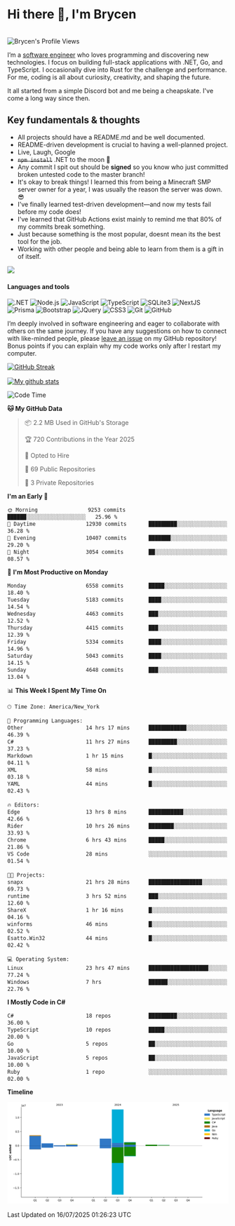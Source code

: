 # Hi there 👋, I'm Brycen

<br>
<img src="https://komarev.com/ghpvc/?username=BrycensRanch" alt="Brycen's Profile Views" />

I’m a [software engineer](https://en.wikipedia.org/wiki/Software_engineering) who loves programming and discovering new technologies. I focus on building full-stack applications with .NET, Go, and TypeScript. I occasionally dive into Rust for the challenge and performance. For me, coding is all about curiosity, creativity, and shaping the future.

It all started from a simple Discord bot and me being a cheapskate. I've come a long way since then.

## Key fundamentals & thoughts

- All projects should have a README.md and be well documented.
- README-driven development is crucial to having a well-planned project.
- Live, Laugh, Google
- ~~`npm install`~~ .NET to the moon 🚀
- Any commit I spit out should be **signed** so you know who just committed broken untested code to the master branch!
- It's okay to break things! I learned this from being a Minecraft SMP server owner for a year, I was usually the reason the server was down. 😎
- I've finally learned test-driven development—and now my tests fail before my code does!
- I've learned that GitHub Actions exist mainly to remind me that 80% of my commits break something.
- Just because something is the most popular, doesnt mean its the best tool for the job.
- Working with other people and being able to learn from them is a gift in of itself.

<img src="https://res.cloudinary.com/practicaldev/image/fetch/s--OoBLh7-Q--/c_limit%2Cf_auto%2Cfl_progressive%2Cq_auto%2Cw_880/https://cdn-images-1.medium.com/max/1614/1%2A8BlqJ8lNVZzuRjAg1mZ50w.png" height="400"/>

<h4>Languages and tools</h4>
<p>
  <img src="https://img.shields.io/badge/.NET-%23512BD4.svg?&style=for-the-badge&logo=dotnet&logoColor=white" alt=".NET" />
  <img src="https://img.shields.io/badge/node.js%20-%2343853D.svg?&style=for-the-badge&logo=node.js&logoColor=white" alt="Node.js" />
  <img src="https://img.shields.io/badge/javascript%20-%23323330.svg?&style=for-the-badge&logo=javascript&logoColor=%23F7DF1E" alt="JavaScript" />
  <img src="https://img.shields.io/badge/typescript%20-%23323330.svg?&style=for-the-badge&logo=typescript&logoColor=#3467eb" alt="TypeScript" />
  <img src="https://img.shields.io/badge/sqlite3%20-%23323330.svg?&style=for-the-badge&logo=sqlite&logoColor=#3467eb" alt="SQLite3" />
  <img src="https://img.shields.io/badge/Next.JS%20-%23323330.svg?&style=for-the-badge&logo=next.js&logoColor=#3467eb" alt="NextJS" />
  <img src="https://img.shields.io/badge/Prisma%20-%23323330.svg?&style=for-the-badge&logo=prisma&logoColor=#3467eb" alt="Prisma" />
  <img src="https://img.shields.io/badge/bootstrap%20-%23323330.svg?&style=for-the-badge&logo=bootstrap" alt="Bootstrap" />
  <img src="https://img.shields.io/badge/jquery%20-%23323330.svg?&style=for-the-badge&logo=jquery" alt="JQuery" />
  <img src="https://img.shields.io/badge/css3%20-%23323330.svg?&style=for-the-badge&logo=css3" alt="CSS3" />
  <img src="https://img.shields.io/badge/git%20-%23323330.svg?&style=for-the-badge&logo=git" alt="Git" />
  <img src="https://img.shields.io/badge/github%20-%23323330.svg?&style=for-the-badge&logo=github" alt="GitHub" />
</p>

I’m deeply involved in software engineering and eager to collaborate with others on the same journey. If you have any suggestions on how to connect with like-minded people, please [leave an issue](https://github.com/BrycensRanch/BrycensRanch/issues/new) on my GitHub repository! Bonus points if you can explain why my code works only after I restart my computer. 

<p><a href="https://git.io/streak-stats"><img src=https://github-readme-streak-stats-eight.vercel.app?user=BrycensRanch&amp;theme=dark&amp;hide_border=true&fire=EB5454&amp;ring=0CEB19" alt="GitHub Streak"></a></p>

<a href="https://github.com/anuraghazra/github-readme-stats">
  <img align="center" src="https://github-readme-stats.anuraghazra1.vercel.app/api?username=BrycensRanch&show_icons=true&line_height=27&include_all_commits=true" alt="My github stats" />
</a>

<!--START_SECTION:waka-->
![Code Time](http://img.shields.io/badge/Code%20Time-2%2C391%20hrs%2013%20mins-blue)

**🐱 My GitHub Data** 

> 📦 2.2 MB Used in GitHub's Storage 
 > 
> 🏆 720 Contributions in the Year 2025
 > 
> 💼 Opted to Hire
 > 
> 📜 69 Public Repositories 
 > 
> 🔑 3 Private Repositories 
 > 
**I'm an Early 🐤** 

```text
🌞 Morning                9253 commits        ██████░░░░░░░░░░░░░░░░░░░   25.96 % 
🌆 Daytime                12930 commits       █████████░░░░░░░░░░░░░░░░   36.28 % 
🌃 Evening                10407 commits       ███████░░░░░░░░░░░░░░░░░░   29.20 % 
🌙 Night                  3054 commits        ██░░░░░░░░░░░░░░░░░░░░░░░   08.57 % 
```
📅 **I'm Most Productive on Monday** 

```text
Monday                   6558 commits        █████░░░░░░░░░░░░░░░░░░░░   18.40 % 
Tuesday                  5183 commits        ████░░░░░░░░░░░░░░░░░░░░░   14.54 % 
Wednesday                4463 commits        ███░░░░░░░░░░░░░░░░░░░░░░   12.52 % 
Thursday                 4415 commits        ███░░░░░░░░░░░░░░░░░░░░░░   12.39 % 
Friday                   5334 commits        ████░░░░░░░░░░░░░░░░░░░░░   14.96 % 
Saturday                 5043 commits        ████░░░░░░░░░░░░░░░░░░░░░   14.15 % 
Sunday                   4648 commits        ███░░░░░░░░░░░░░░░░░░░░░░   13.04 % 
```


📊 **This Week I Spent My Time On** 

```text
🕑︎ Time Zone: America/New_York

💬 Programming Languages: 
Other                    14 hrs 17 mins      ████████████░░░░░░░░░░░░░   46.39 % 
C#                       11 hrs 27 mins      █████████░░░░░░░░░░░░░░░░   37.23 % 
Markdown                 1 hr 15 mins        █░░░░░░░░░░░░░░░░░░░░░░░░   04.11 % 
XML                      58 mins             █░░░░░░░░░░░░░░░░░░░░░░░░   03.18 % 
YAML                     44 mins             █░░░░░░░░░░░░░░░░░░░░░░░░   02.43 % 

🔥 Editors: 
Edge                     13 hrs 8 mins       ███████████░░░░░░░░░░░░░░   42.66 % 
Rider                    10 hrs 26 mins      ████████░░░░░░░░░░░░░░░░░   33.93 % 
Chrome                   6 hrs 43 mins       █████░░░░░░░░░░░░░░░░░░░░   21.86 % 
VS Code                  28 mins             ░░░░░░░░░░░░░░░░░░░░░░░░░   01.54 % 

🐱‍💻 Projects: 
snapx                    21 hrs 28 mins      █████████████████░░░░░░░░   69.73 % 
runtime                  3 hrs 52 mins       ███░░░░░░░░░░░░░░░░░░░░░░   12.60 % 
ShareX                   1 hr 16 mins        █░░░░░░░░░░░░░░░░░░░░░░░░   04.16 % 
winforms                 46 mins             █░░░░░░░░░░░░░░░░░░░░░░░░   02.52 % 
Esatto.Win32             44 mins             █░░░░░░░░░░░░░░░░░░░░░░░░   02.42 % 

💻 Operating System: 
Linux                    23 hrs 47 mins      ███████████████████░░░░░░   77.24 % 
Windows                  7 hrs               ██████░░░░░░░░░░░░░░░░░░░   22.76 % 
```

**I Mostly Code in C#** 

```text
C#                       18 repos            █████████░░░░░░░░░░░░░░░░   36.00 % 
TypeScript               10 repos            █████░░░░░░░░░░░░░░░░░░░░   20.00 % 
Go                       5 repos             ██░░░░░░░░░░░░░░░░░░░░░░░   10.00 % 
JavaScript               5 repos             ██░░░░░░░░░░░░░░░░░░░░░░░   10.00 % 
Ruby                     1 repo              ░░░░░░░░░░░░░░░░░░░░░░░░░   02.00 % 
```



**Timeline**

![Lines of Code chart](https://raw.githubusercontent.com/BrycensRanch/BrycensRanch/main/assets/bar_graph.png)


 Last Updated on 16/07/2025 01:26:23 UTC
<!--END_SECTION:waka-->

<!--
**BrycensRanch/BrycensRanch** is a ✨ _special_ ✨ repository because its `README.md` (this file) appears on your GitHub profile.

Here are some ideas to get you started:

- 🔭 I’m currently working on ...
- 🌱 I’m currently learning ...
- 👯 I’m looking to collaborate on ...
- 🤔 I’m looking for help with ...
- 💬 Ask me about ...
- 📫 How to reach me: ...
- 😄 Pronouns: ...
- ⚡ Fun fact: ...
-->
